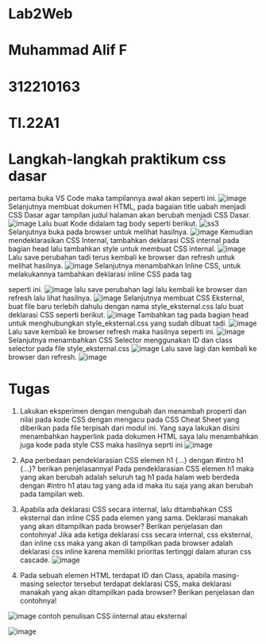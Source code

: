 # Lab2Web
# Muhammad Alif F
# 312210163
# TI.22A1
# Langkah-langkah praktikum css dasar
pertama buka VS Code maka tampilannya awal akan seperti ini.
![image](https://github.com/AlipMineB/Lab2Web/assets/116167509/a8bbb539-991e-4766-a396-1ec8fe323043)
Selanjutnya membuat dokumen HTML, pada bagaian title uabah menjadi CSS Dasar agar tampilan judul halaman akan berubah menjadi CSS Dasar.
![image](https://github.com/AlipMineB/Lab2Web/assets/116167509/cc5df2e5-e0cc-4fcd-a235-ed2a2345a27b)
Lalu buat Kode didalam tag body seperti berikut.
![ss3](https://github.com/AlipMineB/Lab2Web/assets/116167509/133f0c14-4623-480c-a82c-f0ad9482fbff)
Selanjutnya buka pada browser untuk melihat hasilnya.
![image](https://github.com/AlipMineB/Lab2Web/assets/116167509/25e76bd5-b61b-465f-bd9d-ee81e7caa365)
Kemudian mendeklarasikan CSS Internal, tambahkan deklarasi CSS internal pada bagian head lalu tambahkan style untuk membuat CSS internal.
![image](https://github.com/AlipMineB/Lab2Web/assets/116167509/ef39a310-9927-4b9c-8445-19c3cee6ed0a)
Lalu save perubahan tadi terus kembali ke browser dan refresh untuk melihat hasilnya.
![image](https://github.com/AlipMineB/Lab2Web/assets/116167509/f1a4b6e4-d798-46a8-b033-c8e8d25cb0eb)
Selanjutnya menambahkan Inline CSS, untuk melakukannya tambahkan deklarasi inline CSS pada tag <p> seperti ini.
![image](https://github.com/AlipMineB/Lab2Web/assets/116167509/3125bbf8-df7d-4a27-90fa-209b14188d56)
lalu save perubahan lagi lalu kembali ke browser dan refresh lalu lihat hasilnya.
![image](https://github.com/AlipMineB/Lab2Web/assets/116167509/b1d0d75e-b20e-40e0-ae1f-602089a8233c)
Selanjutnya membuat CSS Eksternal, buat file baru terlebih dahulu dengan nama style_eksternal.css lalu buat deklarasi CSS seperti berikut.
![image](https://github.com/AlipMineB/Lab2Web/assets/116167509/6534a7b0-184f-4a0d-b99f-dded8f510605)
Tambahkan tag <link> pada bagian head untuk menghubungkan style_eksternal.css yang sudah dibuat tadi.
![image](https://github.com/AlipMineB/Lab2Web/assets/116167509/08fe93d3-5d7c-43c1-8b4d-bf222dc7cc8f)
Lalu save kembali ke browser refresh maka hasilnya seperti ini.
![image](https://github.com/AlipMineB/Lab2Web/assets/116167509/db700f54-b02c-41d1-96ca-2cfc3ad1379e)
Selanjutnya menambahkan CSS Selector menggunakan ID dan class selector pada file style_eksternal.css
![image](https://github.com/AlipMineB/Lab2Web/assets/116167509/bca8bc08-9e9d-4c77-a91b-6b21897f835d)
Lalu save lagi dan kembali ke browser dan refresh.
![image](https://github.com/AlipMineB/Lab2Web/assets/116167509/e4860bad-eae1-46d9-bfcd-50a7697d763b)

# Tugas
1. Lakukan eksperimen dengan mengubah dan menambah properti dan nilai pada kode CSS dengan mengacu pada CSS Cheat Sheet yang diberikan pada file terpisah dari modul ini.
Yang saya lakukan disini menambahkan hayperlink pada dokumen HTML saya lalu menambahkan juga kode pada style CSS maka hasilnya seprti ini
![image](https://github.com/AlipMineB/Lab2Web/assets/116167509/5d1299d1-1d02-48b7-9863-f78ce8077e2f)
2. Apa perbedaan pendeklarasian CSS elemen h1 {...} dengan #intro h1 {...}? berikan penjelasannya!
Pada pendeklarasian CSS elemen h1 maka yang akan berubah adalah seluruh tag h1 pada halam web berdeda dengan #intro h1 atau tag yang ada id maka itu saja yang akan berubah pada tampilan web.

3. Apabila ada deklarasi CSS secara internal, lalu ditambahkan CSS eksternal dan inline CSS pada elemen yang sama. Deklarasi manakah yang akan ditampilkan pada browser? Berikan penjelasan dan contohnya!
Jika ada ketiga deklarasi css secara internal, css eksternal, dan inline css maka yang akan di tampilkan pada browser adalah deklarasi css inline karena memiliki prioritas tertinggi dalam aturan css cascade.
![image](https://github.com/AlipMineB/Lab2Web/assets/116167509/000def08-6cdb-4ede-89bf-4936f902c07e)

4. Pada sebuah elemen HTML terdapat ID dan Class, apabila masing-masing selector tersebut terdapat deklarasi CSS, maka deklarasi manakah yang akan ditampilkan pada browser? Berikan penjelasan dan contohnya! <p id="paragraf-1" class="text-paragraf">

![image](https://github.com/AlipMineB/Lab2Web/assets/116167509/2d310982-52a2-4f10-8f1a-89eccc306049)
contoh penulisan CSS iinternal atau eksternal

![image](https://github.com/AlipMineB/Lab2Web/assets/116167509/bcb13e49-1a40-4436-a5d4-33660482c2c1)
